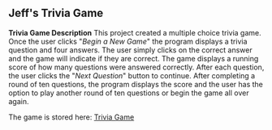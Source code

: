 ## Jeff's Trivia Game

**Trivia Game Description**
This project created a multiple choice trivia game.
Once the user clicks "_Begin a New Game_" the program displays a trivia question and four answers.
The user simply clicks on the correct answer and the game will indicate if they are correct.
The game displays a running score of how many questions were answered correctly.
After each question, the user clicks the "_Next Question_" button to continue.
After completing a round of ten questions, the program displays the score and the user has the option to play another round of ten questions or begin the game all over again.

The game is stored here: [Trivia Game](https://github.com/jeff61b/Project-1)
